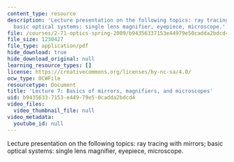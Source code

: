 ```yaml
---
content_type: resource
description: 'Lecture presentation on the following topics: ray tracing with mirrors;
  basic optical systems: single lens magnifier, eyepiece, microscope.'
file: /courses/2-71-optics-spring-2009/b94356337153e44979e50cadda2bdcd4_MIT2_71S09_lec07.pdf
file_size: 1230427
file_type: application/pdf
hide_download: true
hide_download_original: null
learning_resource_types: []
license: https://creativecommons.org/licenses/by-nc-sa/4.0/
ocw_type: OCWFile
resourcetype: Document
title: 'Lecture 7: Basics of mirrors, magnifiers, and microscopes'
uid: b9435633-7153-e449-79e5-0cadda2bdcd4
video_files:
  video_thumbnail_file: null
video_metadata:
  youtube_id: null
---
```

Lecture presentation on the following topics: ray tracing with mirrors; basic optical systems: single lens magnifier, eyepiece, microscope.